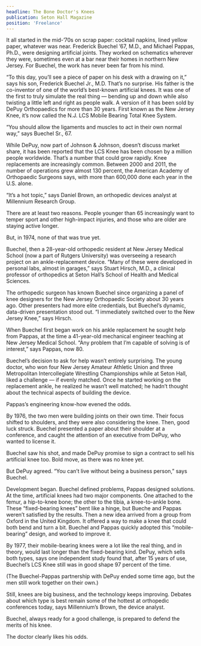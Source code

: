 ```yaml
---
headline: The Bone Doctor's Knees
publication: Seton Hall Magazine
position: 'Freelance'
---
```


It all started in the mid-’70s on scrap paper: cocktail napkins, lined
yellow paper, whatever was near. Frederick Buechel ’67, M.D., and Michael
Pappas, Ph.D., were designing artificial joints. They worked on schematics
wherever they were, sometimes even at a bar near their homes in northern
New Jersey. For Buechel, the work has never been far from his mind.

“To this day, you’ll see a piece of paper on his desk with a drawing on
it,” says his son, Frederick Buechel Jr., M.D. That’s no surprise. His
father is the co-inventor of one of the world’s best-known artificial knees. It was one of the first to
truly simulate the real thing — bending up and down while also twisting a
little left and right as people walk. A version of it has been sold by
DePuy Orthopaedics for more than 30 years. First known as the New Jersey
Knee, it’s now called the N.J. LCS Mobile Bearing Total Knee System.

“You should allow the ligaments and muscles to act in their own normal
way,” says Buechel Sr., 67.

While DePuy, now part of Johnson & Johnson, doesn’t discuss market share,
it has been reported that the LCS Knee has been chosen by a million people
worldwide. That’s a number that could grow rapidly. Knee replacements are
increasingly common. Between 2000 and 2011, the number of operations grew
almost 130 percent, the American Academy of Orthopaedic Surgeons says,
with more than 600,000 done each year in the U.S. alone.

“It’s a hot topic,” says Daniel Brown, an orthopedic devices analyst at
Millennium Research Group.

There are at least two reasons. People younger than 65 increasingly want
to temper sport and other high-impact injuries, and those who are older
are staying active longer.

But, in 1974, none of that was true yet.

Buechel, then a 28-year-old orthopedic resident at New Jersey Medical
School (now a part of Rutgers University) was overseeing a research
project on an ankle-replacement device. “Many of these were developed in
personal labs, almost in garages,” says Stuart Hirsch, M.D., a clinical
professor of orthopedics at Seton Hall’s School of Health and Medical
Sciences.

The orthopedic surgeon has known Buechel since organizing a panel of knee
designers for the New Jersey Orthopaedic Society about 30 years ago. Other
presenters had more elite credentials, but Buechel’s dynamic,
data-driven presentation stood out. “I immediately switched over to the
New Jersey Knee,” says Hirsch.

When Buechel first began work on his ankle replacement he sought help from
Pappas, at the time a 41-year-old mechanical engineer teaching at New
Jersey Medical School. “Any problem that I’m capable of solving is of
interest,” says Pappas, now 80.

Buechel’s decision to ask for help wasn’t entirely surprising. The young
doctor, who won four New Jersey Amateur Athletic Union and three
Metropolitan Intercollegiate Wrestling Championships while at Seton
Hall, liked a challenge — if evenly matched. Once he started working on
the replacement ankle, he realized he wasn’t well matched; he hadn’t
thought about the technical aspects of building the device.

Pappas’s engineering know-how evened the odds.

By 1976, the two men were building joints on their own time. Their focus
shifted to shoulders, and they were also considering the knee. Then, good
luck struck. Buechel presented a paper about their shoulder at a
conference, and caught the attention of an executive from DePuy, who
wanted to license it.

Buechel saw his shot, and made DePuy promise to sign a contract to sell
his artificial knee too. Bold move, as there was no knee yet.

But DePuy agreed.
“You can’t live without being a business person,” says Buechel.

Development began. Buechel defined problems, Pappas designed solutions. At
the time, artificial knees had two major components. One attached to the
femur, a hip-to-knee bone; the other to the tibia, a knee-to-ankle bone.
These “fixed-bearing knees” bent like a hinge, but Bueche and Pappas
weren’t satisfied by the results. Then a new idea arrived from a group
from Oxford in the United Kingdom. It offered a way to make a knee that
could both bend and turn a bit. Buechel and Pappas quickly adopted this
“mobile-bearing” design, and worked to improve it.

By 1977, their mobile-bearing knees were a lot like the real thing, and in
theory, would last longer than the fixed-bearing kind. DePuy, which sells
both types, says one independent study found that, after 15 years of use,
Buechel’s LCS Knee still was in good shape 97 percent of the time.

(The Buechel-Pappas partnership with DePuy ended some time ago, but the
men still work together on their own.)

Still, knees are big business, and the technology keeps improving. Debates
about which type is best remain some of the hottest at orthopedic
conferences today, says Millennium’s Brown, the device analyst.

Buechel, always ready for a good challenge, is prepared to defend the
merits of his knee.

The doctor clearly likes his odds.
